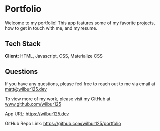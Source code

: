
# Portfolio

Welcome to my portfolio! This app features some of my favorite projects, how to get in touch with me, and my resume.  

## Tech Stack

**Client:** HTML, Javascript, CSS, Materialize CSS 

## Questions

If you have any questions, please feel free to reach out to me via email at matt@wilbur125.dev

To view more of my work, please visit my GitHub at www.github.com/wilbur125
  

App URL:
https://wilbur125.dev

GitHub Repo Link:
https://github.com/wilbur125/portfolio





